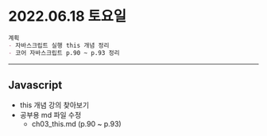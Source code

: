 # 2022.06.18 토요일

```markdown
계획 
- 자바스크립트 실행 this 개념 정리
- 코어 자바스크립트 p.90 ~ p.93 정리
```

---


## Javascript 

- this 개념 강의 찾아보기
- 공부용 md 파일 수정
  - ch03_this.md (p.90 ~ p.93)